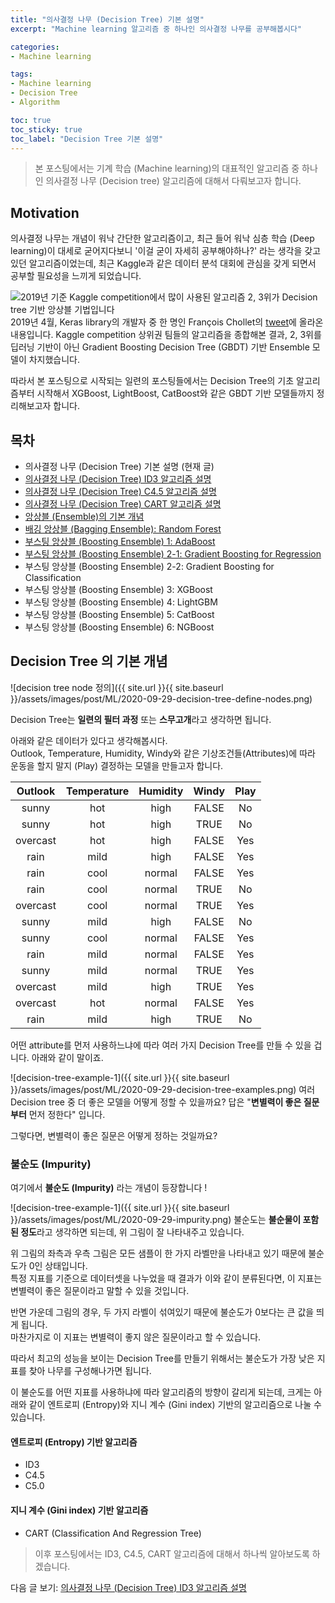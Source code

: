 ```yaml
---
title: "의사결정 나무 (Decision Tree) 기본 설명"
excerpt: "Machine learning 알고리즘 중 하나인 의사결정 나무를 공부해봅시다"

categories:
- Machine learning

tags:
- Machine learning
- Decision Tree
- Algorithm

toc: true
toc_sticky: true
toc_label: "Decision Tree 기본 설명"
---
```


> 본 포스팅에서는 기계 학습 (Machine learning)의 대표적인 알고리즘 중 하나인 의사결정 나무 (Decision tree) 알고리즘에 대해서 다뤄보고자 합니다.

## Motivation
의사결정 나무는 개념이 워낙 간단한 알고리즘이고, 최근 들어 워낙 심층 학습 (Deep learning)이 대세로 굳어지다보니 '이걸 굳이 자세히 공부해야하나?' 라는 생각을 갖고 있던 알고리즘이었는데, 최근 Kaggle과 같은 데이터 분석 대회에 관심을 갖게 되면서 공부할 필요성을 느끼게 되었습니다.

![2019년 기준 Kaggle competition에서 많이 사용된 알고리즘 2, 3위가 Decision tree 기반 앙상블 기법입니다](https://pbs.twimg.com/media/D3Pb_Q3UIAAuSWU?format=jpg&name=medium)  
2019년 4월, Keras library의 개발자 중 한 명인 François Chollet의 [tweet](https://twitter.com/fchollet/status/1113476428249464833?lang=en)에 올라온 내용입니다.
Kaggle competition 상위권 팀들의 알고리즘을 종합해본 결과, 2, 3위를 딥러닝 기반이 아닌 Gradient Boosting Decision Tree (GBDT) 기반 Ensemble 모델이 차지했습니다.

따라서 본 포스팅으로 시작되는 일련의 포스팅들에서는 Decision Tree의 기초 알고리즘부터 시작해서 XGBoost, LightBoost, CatBoost와 같은 GBDT 기반 모델들까지 정리해보고자 합니다.

## 목차
- 의사결정 나무 (Decision Tree) 기본 설명 (현재 글)
- [의사결정 나무 (Decision Tree) ID3 알고리즘 설명](https://tyami.github.io/machine%20learning/decision-tree-2-ID3/)
- [의사결정 나무 (Decision Tree) C4.5 알고리즘 설명](https://tyami.github.io/machine%20learning/decision-tree-3-c4_5/)
- [의사결정 나무 (Decision Tree) CART 알고리즘 설명](https://tyami.github.io/machine%20learning/decision-tree-4-CART/)
- [앙상블 (Ensemble)의 기본 개념](https://tyami.github.io/machine%20learning/ensemble-1-basics/)
- [배깅 앙상블 (Bagging Ensemble): Random Forest](https://tyami.github.io/machine%20learning/ensemble-2-bagging-random-forest/)
- [부스팅 앙상블 (Boosting Ensemble) 1: AdaBoost](https://tyami.github.io/machine%20learning/ensemble-3-boosting-AdaBoost/)
- [부스팅 앙상블 (Boosting Ensemble) 2-1: Gradient Boosting for Regression](https://tyami.github.io/machine%20learning/ensemble-4-boosting-gradient-boosting-regression/)
- 부스팅 앙상블 (Boosting Ensemble) 2-2: Gradient Boosting for Classification
- 부스팅 앙상블 (Boosting Ensemble) 3: XGBoost
- 부스팅 앙상블 (Boosting Ensemble) 4: LightGBM
- 부스팅 앙상블 (Boosting Ensemble) 5: CatBoost
- 부스팅 앙상블 (Boosting Ensemble) 6: NGBoost
 
## Decision Tree 의 기본 개념

![decision tree node 정의]({{ site.url }}{{ site.baseurl }}/assets/images/post/ML/2020-09-29-decision-tree-define-nodes.png)

Decision Tree는 **일련의 필터 과정** 또는 **스무고개**라고 생각하면 됩니다.

아래와 같은 데이터가 있다고 생각해봅시다.  
Outlook, Temperature, Humidity, Windy와 같은 기상조건들(Attributes)에 따라 운동을 할지 말지 (Play) 결정하는 모델을 만들고자 합니다.

| Outlook  | Temperature | Humidity | Windy | Play |
|:--------:|:-----------:|:--------:|:-----:|:----:|
| sunny    | hot         | high     | FALSE | No   |
| sunny    | hot         | high     | TRUE  | No   |
| overcast | hot         | high     | FALSE | Yes  |
| rain     | mild        | high     | FALSE | Yes  |
| rain     | cool        | normal   | FALSE | Yes  |
| rain     | cool        | normal   | TRUE  | No   |
| overcast | cool        | normal   | TRUE  | Yes  |
| sunny    | mild        | high     | FALSE | No   |
| sunny    | cool        | normal   | FALSE | Yes  |
| rain     | mild        | normal   | FALSE | Yes  |
| sunny    | mild        | normal   | TRUE  | Yes  |
| overcast | mild        | high     | TRUE  | Yes  |
| overcast | hot         | normal   | FALSE | Yes  |
| rain     | mild        | high     | TRUE  | No   |

어떤 attribute를 먼저 사용하느냐에 따라 여러 가지 Decision Tree를 만들 수 있을 겁니다. 아래와 같이 말이죠.

![decision-tree-example-1]({{ site.url }}{{ site.baseurl }}/assets/images/post/ML/2020-09-29-decision-tree-examples.png)
여러 Decision tree 중 더 좋은 모델을 어떻게 정할 수 있을까요?
답은 "**변별력이 좋은 질문부터** 먼저 정한다" 입니다.

그렇다면, 변별력이 좋은 질문은 어떻게 정하는 것일까요?


### 불순도 (Impurity)
여기에서 **불순도 (Impurity)** 라는 개념이 등장합니다 !

![decision-tree-example-1]({{ site.url }}{{ site.baseurl }}/assets/images/post/ML/2020-09-29-impurity.png)
불순도는 **불순물이 포함된 정도**라고 생각하면 되는데, 위 그림이 잘 나타내주고 있습니다.  

위 그림의 좌측과 우측 그림은 모든 샘플이 한 가지 라벨만을 나타내고 있기 때문에 불순도가 0인 상태입니다.  
특정 지표를 기준으로 데이터셋을 나누었을 때 결과가 이와 같이 분류된다면, 이 지표는 변별력이 좋은 질문이라고 말할 수 있을 것입니다.

반면 가운데 그림의 경우, 두 가지 라벨이 섞여있기 때문에 불순도가 0보다는 큰 값을 띄게 됩니다.  
마찬가지로 이 지표는 변별력이 좋지 않은 질문이라고 할 수 있습니다.

따라서 최고의 성능을 보이는 Decision Tree를 만들기 위해서는 불순도가 가장 낮은 지표를 찾아 나무를 구성해나가면 됩니다.

이 불순도를 어떤 지표를 사용하냐에 따라 알고리즘의 방향이 갈리게 되는데, 크게는 아래와 같이 엔트로피 (Entropy)와 지니 계수 (Gini index) 기반의 알고리즘으로 나눌 수 있습니다.

#### 엔트로피 (Entropy) 기반 알고리즘
- ID3
- C4.5
- C5.0

#### 지니 계수 (Gini index) 기반 알고리즘
- CART (Classification And Regression Tree)

> 이후 포스팅에서는 ID3, C4.5, CART 알고리즘에 대해서 하나씩 알아보도록 하겠습니다.

다음 글 보기: [의사결정 나무 (Decision Tree) ID3 알고리즘 설명](https://tyami.github.io/machine%20learning/decision-tree-2-ID3/)
